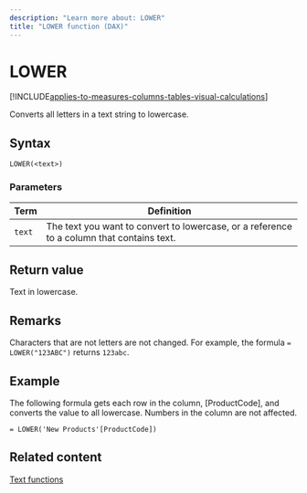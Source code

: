 ```yaml
---
description: "Learn more about: LOWER"
title: "LOWER function (DAX)"
---
```

# LOWER

[!INCLUDE[applies-to-measures-columns-tables-visual-calculations](includes/applies-to-measures-columns-tables-visual-calculations.md)]

Converts all letters in a text string to lowercase.  
  
## Syntax  
  
```dax
LOWER(<text>)  
```
  
### Parameters  
  
|Term|Definition|  
|--------|--------------|  
|`text`|The text you want to convert to lowercase, or a reference to a column that contains text.|  
  
## Return value

Text in lowercase.  
  
## Remarks

Characters that are not letters are not changed. For example, the formula `= LOWER("123ABC")` returns `123abc`.  
  
## Example

The following formula gets each row in the column, [ProductCode], and converts the value to all lowercase. Numbers in the column are not affected.  
  
```dax
= LOWER('New Products'[ProductCode])  
```
  
## Related content

[Text functions](text-functions-dax.md)  
